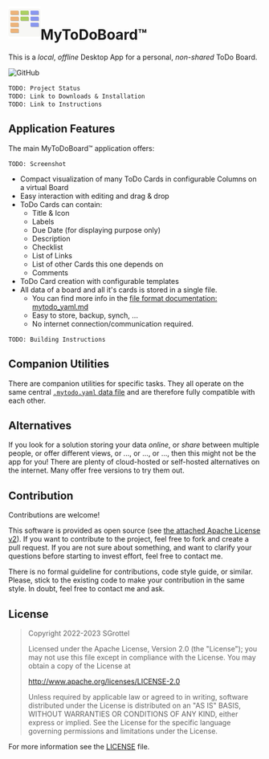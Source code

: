 <img src="./doc/imgs/mytodoboard_icon_x64.png" alt="MyToDoBoard Icon" align="left">

# MyToDoBoard™
This is a _local_, _offline_ Desktop App for a personal, _non-shared_ ToDo Board.

![GitHub](https://img.shields.io/github/license/sgrottel/MyToDoBoard)

```
TODO: Project Status
TODO: Link to Downloads & Installation
TODO: Link to Instructions
```

## Application Features
The main MyToDoBoard™ application offers:
```
TODO: Screenshot
```

- Compact visualization of many ToDo Cards in configurable Columns on a virtual Board
- Easy interaction with editing and drag & drop
- ToDo Cards can contain:
  - Title & Icon
  - Labels
  - Due Date (for displaying purpose only)
  - Description
  - Checklist
  - List of Links
  - List of other Cards this one depends on
  - Comments
- ToDo Card creation with configurable templates
- All data of a board and all it's cards is stored in a single file.
  - You can find more info in the [file format documentation: mytodo_yaml.md](doc/mytodo-yaml.md)
  - Easy to store, backup, synch, ...
  - No internet connection/communication required.

```
TODO: Building Instructions
```

## Companion Utilities
There are companion utilities for specific tasks.
They all operate on the same central [`.mytodo.yaml` data file](doc/mytodo-yaml.md) and are therefore fully compatible with each other.

## Alternatives
If you look for a solution storing your data _online_, or _share_ between multiple people, or offer different views, or ..., or ..., or ..., then this might not be the app for you!
There are plenty of cloud-hosted or self-hosted alternatives on the internet.
Many offer free versions to try them out.

## Contribution
Contributions are welcome!

This software is provided as open source (see [the attached Apache License v2](./LICENSE)).
If you want to contribute to the project, feel free to fork and create a pull request.
If you are not sure about something, and want to clarify your questions before starting to invest effort, feel free to contact me.

There is no formal guideline for contributions, code style guide, or similar.
Please, stick to the existing code to make your contribution in the same style.
In doubt, feel free to contact me and ask.

## License
> Copyright 2022-2023 SGrottel
> 
> Licensed under the Apache License, Version 2.0 (the "License");
> you may not use this file except in compliance with the License.
> You may obtain a copy of the License at
>
> http://www.apache.org/licenses/LICENSE-2.0
>
> Unless required by applicable law or agreed to in writing, software
> distributed under the License is distributed on an "AS IS" BASIS,
> WITHOUT WARRANTIES OR CONDITIONS OF ANY KIND, either express or implied.
> See the License for the specific language governing permissions and
> limitations under the License.

For more information see the [LICENSE](./LICENSE) file.
